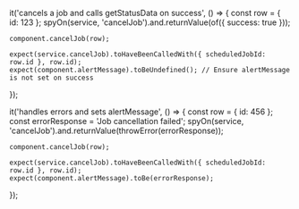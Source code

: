 

  it('cancels a job and calls getStatusData on success', () => {
    const row = { id: 123 };
    spyOn(service, 'cancelJob').and.returnValue(of({ success: true }));

    component.cancelJob(row);

    expect(service.cancelJob).toHaveBeenCalledWith({ scheduledJobId: row.id }, row.id);
    expect(component.alertMessage).toBeUndefined(); // Ensure alertMessage is not set on success
  });

  it('handles errors and sets alertMessage', () => {
    const row = { id: 456 };
    const errorResponse = 'Job cancellation failed';
    spyOn(service, 'cancelJob').and.returnValue(throwError(errorResponse));

    component.cancelJob(row);

    expect(service.cancelJob).toHaveBeenCalledWith({ scheduledJobId: row.id }, row.id);
    expect(component.alertMessage).toBe(errorResponse);
  });


